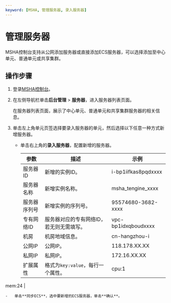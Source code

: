 ```yaml
---
keyword: [MSHA, 管理服务器, 录入服务器]
---
```


# 管理服务器

MSHA控制台支持从公网添加服务器或直接添加ECS服务器，可以选择添加至中心单元、普通单元或共享集群。

## 操作步骤

1.  登录[MSHA控制台](https://msha.console.aliyun.com)。

2.  在左侧导航栏单击**后台管理** \> **服务器**，进入服务器列表页面。

    在服务器列表页面，展示了中心单元、普通单元和共享集群服务器的相关信息。

3.  单击左上角单元页签选择要录入服务器的单元，然后选择以下任意一种方式新增服务器。

    -   单击右上角的**录入服务器**，配置新增的服务器。

        |参数|描述|示例|
        |--|--|--|
        |服务器ID|新增的实例ID。|i-bp1iifkas8pqdxxxx|
        |服务器名称|新增实例名称。|msha\_tengine\_xxxx|
        |服务器序列号|新增实例的序列号。|95574680-3682-xxxx|
        |专有网络ID|服务器对应的专有网络ID，若无则无需填写。|vpc-bp1idxqboudxxxx|
        |机房|机房地域信息。|cn-hangzhou-i|
        |公网IP|公网IP。|118.178.XX.XX|
        |私网IP|私网IP。|172.16.XX.XX|
        |扩展属性|格式为`key:value`，每行一个属性。|cpu:1

mem:24 |

    -   单击**同步ECS**，选中要新增的ECS服务器，单击**确认**。

